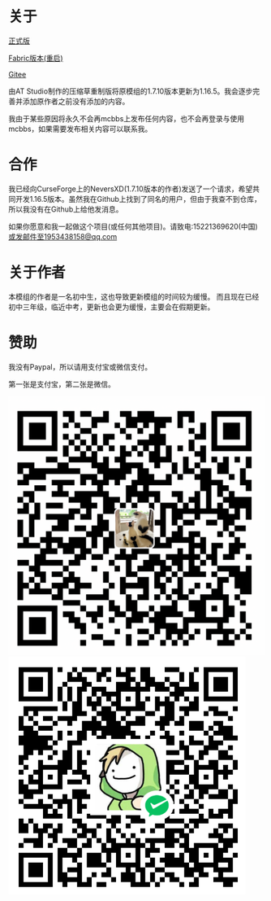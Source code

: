 # 关于

[正式版](https://github.com/Adenx0/Compressed_Grass_Reborn/releases)

[Fabric版本(重启)](https://github.com/Adenx0/CompressedGrassReborn-Fabric)

[Gitee](https://gitee.com/adenx/compressed-grass-reborn)

由AT Studio制作的压缩草重制版将原模组的1.7.10版本更新为1.16.5。我会逐步完善并添加原作者之前没有添加的内容。

我由于某些原因将永久不会再mcbbs上发布任何内容，也不会再登录与使用mcbbs，如果需要发布相关内容可以联系我。

# 合作

我已经向CurseForge上的NeversXD(1.7.10版本的作者)发送了一个请求，希望共同开发1.16.5版本。虽然我在Github上找到了同名的用户，但由于我查不到仓库，所以我没有在Github上给他发消息。

如果你愿意和我一起做这个项目(或任何其他项目)。请致电:15221369620(中国)或发邮件至1953438158@qq.com

# 关于作者

本模组的作者是一名初中生，这也导致更新模组的时间较为缓慢。
而且现在已经初中三年级，临近中考，更新也会更为缓慢，主要会在假期更新。

# 赞助

我没有Paypal，所以请用支付宝或微信支付。

第一张是支付宝，第二张是微信。

![1658632943015](image/README/1658632943015.png "支付宝")![1658632951516](image/README/1658632951516.png "微信")
